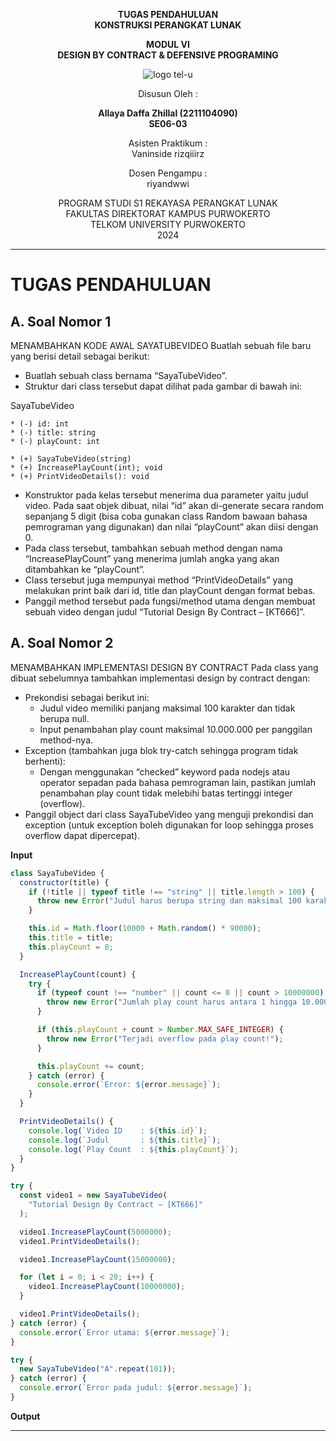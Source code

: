 <div align="center">

**TUGAS PENDAHULUAN**  
**KONSTRUKSI PERANGKAT LUNAK**

**MODUL VI**  
**DESIGN BY CONTRACT & DEFENSIVE PROGRAMING**

![logo tel-u](https://github.com/user-attachments/assets/3a44181d-9c92-47f6-8cf0-87755117fd99)

Disusun Oleh :

**Allaya Daffa Zhillal (2211104090)**  
**SE06-03**

Asisten Praktikum :  
Vaninside
rizqiiirz

Dosen Pengampu :  
riyandwwi

PROGRAM STUDI S1 REKAYASA PERANGKAT LUNAK  
FAKULTAS DIREKTORAT KAMPUS PURWOKERTO  
TELKOM UNIVERSITY PURWOKERTO  
2024

</div>

---

# TUGAS PENDAHULUAN

## A. Soal Nomor 1

MENAMBAHKAN KODE AWAL SAYATUBEVIDEO
Buatlah sebuah file baru yang berisi detail sebagai berikut:
- Buatlah sebuah class bernama “SayaTubeVideo”.
- Struktur dari class tersebut dapat dilihat pada gambar di bawah ini:

SayaTubeVideo

    * (-) id: int
    * (-) title: string
    * (-) playCount: int

    * (+) SayaTubeVideo(string)
    * (+) IncreasePlayCount(int); void
    * (+) PrintVideoDetails(): void

- Konstruktor pada kelas tersebut menerima dua parameter yaitu judul video. Pada saat
objek dibuat, nilai “id” akan di-generate secara random sepanjang 5 digit (bisa coba
gunakan class Random bawaan bahasa pemrograman yang digunakan) dan nilai
“playCount” akan diisi dengan 0.
- Pada class tersebut, tambahkan sebuah method dengan nama “IncreasePlayCount” yang
menerima jumlah angka yang akan ditambahkan ke “playCount”.
- Class tersebut juga mempunyai method “PrintVideoDetails” yang melakukan print baik dari
id, title dan playCount dengan format bebas.
- Panggil method tersebut pada fungsi/method utama dengan membuat sebuah video
dengan judul “Tutorial Design By Contract – [KT666]”.

## A. Soal Nomor 2

MENAMBAHKAN IMPLEMENTASI DESIGN BY CONTRACT
Pada class yang dibuat sebelumnya tambahkan implementasi design by contract dengan:
* Prekondisi sebagai berikut ini:
    * Judul video memiliki panjang maksimal 100 karakter dan tidak berupa null.
    * Input penambahan play count maksimal 10.000.000 per panggilan method-nya.
* Exception (tambahkan juga blok try-catch sehingga program tidak berhenti):
    * Dengan menggunakan “checked” keyword pada nodejs atau operator sepadan pada bahasa pemrograman lain, pastikan jumlah penambahan play count tidak melebihi batas tertinggi integer (overflow).
* Panggil object dari class SayaTubeVideo yang menguji prekondisi dan exception (untuk exception boleh digunakan for loop sehingga proses overflow dapat dipercepat).

**Input**

```js
class SayaTubeVideo {
  constructor(title) {
    if (!title || typeof title !== "string" || title.length > 100) {
      throw new Error("Judul harus berupa string dan maksimal 100 karakter!");
    }

    this.id = Math.floor(10000 + Math.random() * 90000);
    this.title = title;
    this.playCount = 0;
  }

  IncreasePlayCount(count) {
    try {
      if (typeof count !== "number" || count <= 0 || count > 10000000) {
        throw new Error("Jumlah play count harus antara 1 hingga 10.000.000!");
      }

      if (this.playCount + count > Number.MAX_SAFE_INTEGER) {
        throw new Error("Terjadi overflow pada play count!");
      }

      this.playCount += count;
    } catch (error) {
      console.error(`Error: ${error.message}`);
    }
  }

  PrintVideoDetails() {
    console.log(`Video ID    : ${this.id}`);
    console.log(`Judul       : ${this.title}`);
    console.log(`Play Count  : ${this.playCount}`);
  }
}

try {
  const video1 = new SayaTubeVideo(
    "Tutorial Design By Contract – [KT666]"
  );

  video1.IncreasePlayCount(5000000);
  video1.PrintVideoDetails();

  video1.IncreasePlayCount(15000000);

  for (let i = 0; i < 20; i++) {
    video1.IncreasePlayCount(10000000);
  }

  video1.PrintVideoDetails();
} catch (error) {
  console.error(`Error utama: ${error.message}`);
}

try {
  new SayaTubeVideo("A".repeat(101));
} catch (error) {
  console.error(`Error pada judul: ${error.message}`);
}
```

**Output**



---